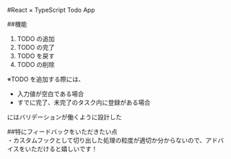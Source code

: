 #React × TypeScript Todo App

##機能

1. TODO の追加
2. TODO の完了
3. TODO を戻す
4. TODO の削除

※TODO を追加する際には、

- 入力値が空白である場合
- すでに完了、未完了のタスク内に登録がある場合

にはバリデーションが働くように設計した

##特にフィードバックをいただきたい点  
・カスタムフックとして切り出した処理の粒度が適切か分からないので、アドバイスをいただけると嬉しいです！
